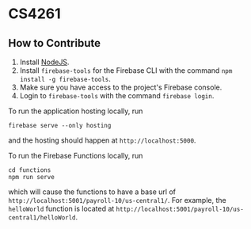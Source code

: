 # CS4261

## How to Contribute
1. Install [NodeJS](https://nodejs.org/en/download/).
2. Install `firebase-tools` for the Firebase CLI with the command `npm install -g firebase-tools`.
3. Make sure you have access to the project's Firebase console.
4. Login to `firebase-tools` with the command `firebase login`.

To run the application hosting locally, run
```
firebase serve --only hosting
```
and the hosting should happen at `http://localhost:5000`.

To run the Firebase Functions locally, run
```
cd functions
npm run serve
```
which will cause the functions to have a base url of `http://localhost:5001/payroll-10/us-central1/`. For example, the `helloWorld` function is located at `http://localhost:5001/payroll-10/us-central1/helloWorld`.
